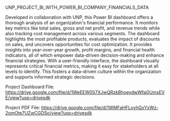  UNP_PROJECT_BI_WITH_POWER_BI_COMPANY_FINANCIALS_DATA
 
Developed in collaboration with UNP, this Power BI dashboard offers a thorough analysis of an organization's financial performance. It monitors key metrics like total sales, gross and net profit, and revenue trends while also tracking cost management across various segments. The dashboard highlights the most profitable products, evaluates the impact of discounts on sales, and uncovers opportunities for cost optimization. It provides insights into year-over-year growth, profit margins, and financial health indicators, all of which empower data-driven decision-making and enhance financial strategies. With a user-friendly interface, the dashboard visually represents critical financial metrics, making it easy for stakeholders at all levels to identify. This fosters a data-driven culture within the organization and supports informed strategic decisions. 

Project Dashboard File: https://drive.google.com/file/d/1WeEEW0S7XJwQRzkBhoeydwWfaGUmsEVE/view?usp=drivesdk

Project PDF File: https://drive.google.com/file/d/1WMFaHFLxvhQxYxWz-2omOte7UZwCGDSo/view?usp=drivesdk
